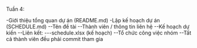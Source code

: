 Tuần 4:

-Giới thiệu tổng quan dự án (README.md)
-Lập kế hoạch dự án (SCHEDULE.md)
--Tên đề tài
--Thành viên / thông tin liên hệ
--Kế hoạch dự kiến
--Liên kết:
---schedule.xlsx (kế hoạch)
--Tổ chức công việc nhóm
--Tất cả thành viên đều phải commit tham gia
